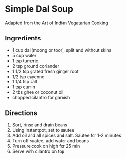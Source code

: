# Simple Dal Soup
Adapted from the Art of Indian Vegatarian Cooking

## Ingredients
- 1 cup dal (moong or toor), split and without skins
- 5 cup water
- 1 tsp tumeric
- 2 tsp ground coriander
- 1 1/2 tsp grated fresh ginger root
- 1/2 tsp cayenne
- 1 1/4 tsp salt
- 1 tsp cumin
- 2 tbs ghee or coconut oil
- chopped cilantro for garnish

## Directions
1. Sort, rinse and drain beans
2. Using instantpot, set to sautee
3. Add oil and all spices and salt. Sautee for 1-2 minutes
4. Turn off suatee, add water and beans
5. Pressure cook on high for 25 min
6. Serve with cilantro on top
